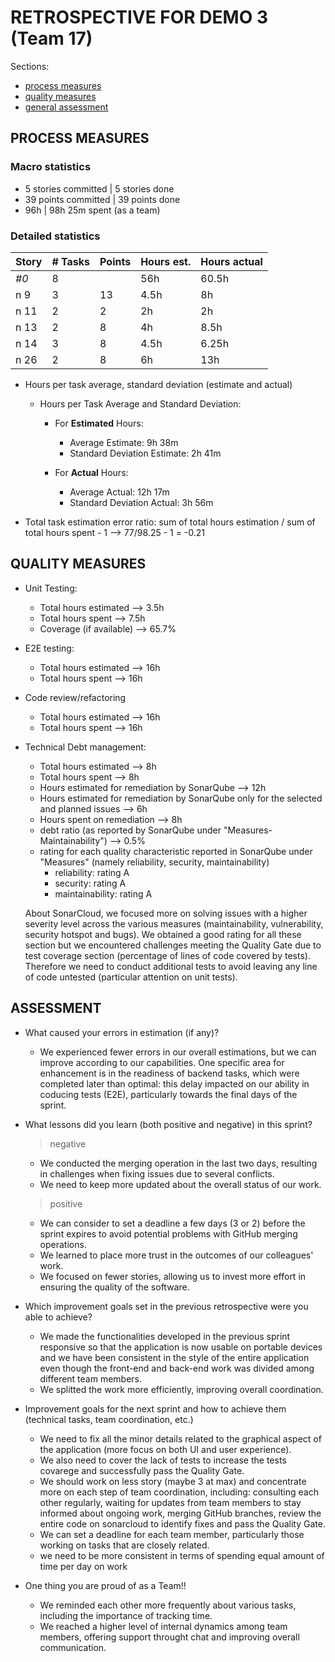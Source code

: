 RETROSPECTIVE FOR DEMO 3 (Team 17)
=====================================

Sections:

- [process measures](#process-measures)
- [quality measures](#quality-measures)
- [general assessment](#assessment)

## PROCESS MEASURES 

### Macro statistics

- 5 stories committed | 5 stories done 
- 39 points committed | 39 points done 
- 96h | 98h 25m spent (as a team)


### Detailed statistics

| Story  | # Tasks | Points | Hours est. | Hours actual |
|--------|---------|--------|------------|--------------|
| _#0_   |   8     |        |    56h       |   60.5h    |
| n 9    |   3    |    13   |      4.5h    |     8h     |
| n 11   |   2    |    2    |      2h      |    2h      |
| n 13   |   2    |    8    |      4h      |    8.5h    |
| n 14   |   3    |   8     |      4.5h    |  6.25h     |
| n 26   |   2    |   8     |      6h      |      13h   |


- Hours per task average, standard deviation (estimate and actual)

  - Hours per Task Average and Standard Deviation:

    - For **Estimated** Hours:
      - Average Estimate: 9h 38m
      - Standard Deviation Estimate: 2h 41m

    - For **Actual** Hours:
      - Average Actual: 12h 17m
      - Standard Deviation Actual: 3h 56m

- Total task estimation error ratio: sum of total hours estimation / sum of total hours spent - 1 --> 77/98.25 - 1 = -0.21


## QUALITY MEASURES 

- Unit Testing:
  - Total hours estimated --> 3.5h
  - Total hours spent --> 7.5h 
  - Coverage (if available) --> 65.7%
- E2E testing:
  - Total hours estimated --> 16h
  - Total hours spent --> 16h

- Code review/refactoring 
  - Total hours estimated --> 16h
  - Total hours spent --> 16h

- Technical Debt management:
  - Total hours estimated --> 8h
  - Total hours spent --> 8h
  - Hours estimated for remediation by SonarQube --> 12h
  - Hours estimated for remediation by SonarQube only for the selected and planned issues --> 6h
  - Hours spent on remediation --> 8h
  - debt ratio (as reported by SonarQube under "Measures-Maintainability") --> 0.5%
  - rating for each quality characteristic reported in SonarQube under "Measures" (namely reliability, security, maintainability)
    - reliability: rating A
    - security: rating A
    - maintainability: rating A  

  About SonarCloud, we focused more on solving issues with a higher severity level across the various measures (maintainability, vulnerability, security hotspot and bugs). We obtained a good rating for all these section but we encountered challenges meeting the Quality Gate due to test coverage section (percentage of lines of code covered by tests). Therefore we need to conduct additional tests to avoid leaving any line of code untested (particular attention on unit tests).

## ASSESSMENT

- What caused your errors in estimation (if any)?

  - We experienced fewer errors in our overall estimations, but we can improve according to our capabilities. One specific area for enhancement is in the readiness of backend tasks, which were completed later than optimal: this delay impacted on our ability in coducing tests (E2E), particularly towards the final days of the sprint.

- What lessons did you learn (both positive and negative) in this sprint?

  > negative
  - We conducted the merging operation in the last two days, resulting in challenges when fixing issues due to several conflicts.
  - We need to keep more updated about the overall status of our work.

  > positive
  - We can consider to set a deadline a few days (3 or 2) before the sprint expires to avoid potential problems with GitHub merging operations.
  - We learned to place more trust in the outcomes of our colleagues' work.
  - We focused on fewer stories, allowing us to invest more effort in ensuring the quality of the software.

- Which improvement goals set in the previous retrospective were you able to achieve? 
  
  - We made the functionalities developed in the previous sprint responsive so that the application is now usable on portable devices and we have been consistent in the style of the entire application even though the front-end and back-end work was divided among different team members.
  - We splitted the work more efficiently, improving overall coordination.

- Improvement goals for the next sprint and how to achieve them (technical tasks, team coordination, etc.)

  - We need to fix all the minor details related to the graphical aspect of the application (more focus on both UI and user experience).
  - We also need to cover the lack of tests to increase the tests covarege and successfully pass the Quality Gate.
  - We should work on less story (maybe 3 at max) and concentrate more on each step of team coordination, including: consulting each other regularly, waiting for updates from team members to stay informed about ongoing work, merging GitHub branches, review the entire code on sonarcloud to identify fixes and pass the Quality Gate.
  - We can set a deadline for each team member, particularly those working on tasks that are closely related.
  - we need to be more consistent in terms of spending equal amount of time per day on work

- One thing you are proud of as a Team!!

  - We reminded each other more frequently about various tasks, including the importance of tracking time.
  - We reached a higher level of internal dynamics among team members, offering support throught chat and improving overall communication.